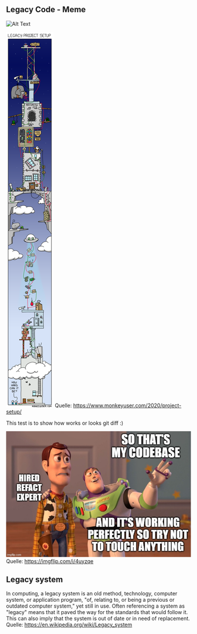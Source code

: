 ## Legacy Code - Meme

![Alt Text](https://media.giphy.com/media/jpbnoe3UIa8TU8LM13/giphy.gif)


![alt tag](img/legacy_setup.png)
Quelle: <https://www.monkeyuser.com/2020/project-setup/>

This test is to show how works or looks git diff :)

![alt tag](img/lagacy_2.jpeg)
Quelle: <https://imgflip.com/i/4uyzqe>


## Legacy system
In computing, a legacy system is an old method, technology, computer system, or application program, "of, relating to, or being a previous or outdated computer system," yet still in use. Often referencing a system as "legacy" means that it paved the way for the standards that would follow it. This can also imply that the system is out of date or in need of replacement.
Quelle: <https://en.wikipedia.org/wiki/Legacy_system>
